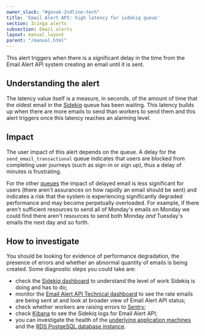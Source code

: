 ```yaml
---
owner_slack: "#govuk-2ndline-tech"
title: 'Email Alert API: high latency for sidekiq queue'
section: Icinga alerts
subsection: Email alerts
layout: manual_layout
parent: "/manual.html"
---
```


This alert triggers when there is a significant delay in the time from the
Email Alert API system creating an email until it is sent.

## Understanding the alert

The latency value itself is a measure, in seconds, of the amount of time that
the oldest email in the [Sidekiq] queue has been waiting. This latency builds
up when there are more emails to send than workers to send them and this alert
triggers once this latency reaches an alarming level.

## Impact

The user impact of this alert depends on the queue. A delay for the
`send_email_transactional` queue indicates that users are blocked from
completing user journeys (such as sign-in or sign up), thus a delay of minutes
is frustrating.

For the other [queues] the impact of delayed email is less significant for
users (there aren't assurances on how rapidly an email should be sent)
and indicates a risk that the system is experiencing significantly
degraded performance and may become perpetually overloaded. For
example, if there aren't sufficient resources to send all of Monday's emails
on Monday we could find there aren't resources to send both Monday _and_
Tuesday's emails the next day and so forth.

## How to investigate

You should be looking for evidence of performance degradation, the presence of
errors and whether an abnormal quantity of emails is being created. Some
diagnostic steps you could take are:

* check the [Sidekiq dashboard] to understand the level of work Sidekiq is
  doing and has to do;
* monitor the [Email Alert API Technical dashboard][technical dash] to see
  the rate emails are being sent at and look at broader view of Email Alert API
  status;
* check whether workers are raising errors to [Sentry];
* check [Kibana] to see the Sidekiq logs for Email Alert API;
* you can investigate the health of the [underlying application
  machines][machine metrics] and the [RDS PostgeSQL database
  instance][postgres dash].

[Sidekiq]: https://docs.publishing.service.gov.uk/manual/sidekiq.html
[queues]: https://github.com/alphagov/email-alert-api/blob/main/config/sidekiq.yml
[Sidekiq dashboard]: https://grafana.blue.production.govuk.digital/dashboard/file/sidekiq.json?refresh=1m&orgId=1&var-Application=email-alert-api&var-Queues=All&from=now-3h&to=now
[technical dash]: https://grafana.blue.production.govuk.digital/dashboard/file/email_alert_api_technical.json
[Sentry]: https://sentry.io/organizations/govuk/issues/?project=202220&statsPeriod=12h
[Kibana]: https://kibana.logit.io/s/2dd89c13-a0ed-4743-9440-825e2e52329e/app/kibana#/discover?_g=(refreshInterval:(display:Off,pause:!f,value:0),time:(from:now-1h,mode:quick,to:now))&_a=(columns:!('@message',host),index:'*-*',interval:auto,query:(query_string:(query:'@type:%20sidekiq%20AND%20application:%20email-alert-api')),sort:!('@timestamp',desc))
[machine metrics]: https://grafana.blue.production.govuk.digital/dashboard/file/machine.json?refresh=1m&orgId=1&var-hostname=email_alert_api*&var-cpmetrics=cpu-system&var-cpmetrics=cpu-user&var-filesystem=All&var-disk=All&var-tcpconnslocal=All&var-tcpconnsremote=All
[postgres dash]: https://grafana.production.govuk.digital/dashboard/file/aws-rds.json?orgId=1&var-region=eu-west-1&var-dbinstanceidentifier=email-alert-api-postgres&from=now-3h&to=now
